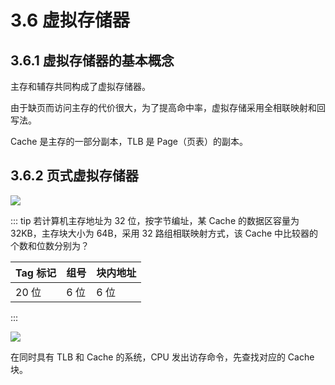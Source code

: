 # 3.6 虚拟存储器

## 3.6.1 虚拟存储器的基本概念

主存和辅存共同构成了虚拟存储器。

由于缺页而访问主存的代价很大，为了提高命中率，虚拟存储采用全相联映射和回写法。

Cache 是主存的一部分副本，TLB 是 Page（页表）的副本。

## 3.6.2 页式虚拟存储器

![](https://csnotes.oss-cn-beijing.aliyuncs.com/photos/TLB%E5%92%8CCache.png)

::: tip 若计算机主存地址为 32 位，按字节编址，某 Cache 的数据区容量为 32KB，主存块大小为 64B，采用 32 路组相联映射方式，该 Cache 中比较器的个数和位数分别为？

| Tag 标记 | 组号 | 块内地址 |
| ------- | ---- | -------- |
| 20 位    | 6 位  | 6 位      |

:::

![](https://csnotes.oss-cn-beijing.aliyuncs.com/photos/TLB.drawio.png)

在同时具有 TLB 和 Cache 的系统，CPU 发出访存命令，先查找对应的 Cache 块。





